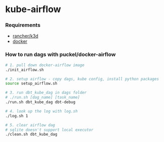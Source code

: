 # kube-airflow

### Requirements
- [rancher/k3d](https://github.com/rancher/k3d)
- [docker](https://docs.docker.com/get-docker/)

### How to run dags with puckel/docker-airflow

```sh
# 1. pull down docker-airflow image
./init_airflow.sh

# 2. setup airflow - copy dags, kube config, install python packages
source setup_airflow.sh

# 3. run dbt_kube_dag in dags folder
# ./run.sh [dag_name] [task_name]
./run.sh dbt_kube_dag dbt-debug

# 4. look up the log with log.sh
./log.sh 1

# 5. clear airflow dag
# sqlite doesn't support local executor
./clean.sh dbt_kube_dag
```